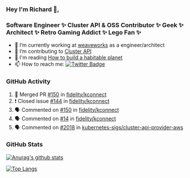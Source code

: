 ### Hey I'm Richard 👋, 

<h3 align="left">Software Engineer ✨ Cluster API & OSS Contributor ✨ Geek ✨ Architect ✨ Retro Gaming Addict ✨ Lego Fan ✨</h3>

- 🔭 I’m currently working at [weaveworks](https://github.com/weaveworks) as a engineer/architect
- 👯 I’m contributing to [Cluster API](https://github.com/kubernetes-sigs/cluster-api-provider-aws/pulls?q=is%3Aissue+is%3Apr+author%3Arichardcase+)
- 💬 I'm reading [How to build a habitable planet](https://www.amazon.co.uk/How-Build-Habitable-Planet-Humankind/dp/0691140065)
- 📫 How to reach me: [![Twitter Badge](https://img.shields.io/badge/-@fruit_case-00acee?style=flat&logo=Twitter&logoColor=white)](https://twitter.com/intent/follow?screen_name=fruit_case "Follow on Twitter")

### GitHub Activity 

<!--START_SECTION:activity-->
1. 🎉 Merged PR [#150](https://github.com/fidelity/kconnect/pull/150) in [fidelity/kconnect](https://github.com/fidelity/kconnect)
2. ❗️ Closed issue [#144](https://github.com/fidelity/kconnect/issues/144) in [fidelity/kconnect](https://github.com/fidelity/kconnect)
3. 🗣 Commented on [#150](https://github.com/fidelity/kconnect/issues/150) in [fidelity/kconnect](https://github.com/fidelity/kconnect)
4. 🗣 Commented on [#14](https://github.com/fidelity/kconnect/issues/14) in [fidelity/kconnect](https://github.com/fidelity/kconnect)
5. 🗣 Commented on [#2018](https://github.com/kubernetes-sigs/cluster-api-provider-aws/issues/2018) in [kubernetes-sigs/cluster-api-provider-aws](https://github.com/kubernetes-sigs/cluster-api-provider-aws)
<!--END_SECTION:activity-->

### GitHub Stats

[![Anurag's github stats](https://github-readme-stats.vercel.app/api?username=richardcase&count_private=true&show_icons=true)](https://github.com/anuraghazra/github-readme-stats)

[![Top Langs](https://github-readme-stats.vercel.app/api/top-langs/?username=richardcase&hide=html&layout=compact)](https://github.com/anuraghazra/github-readme-stats)
